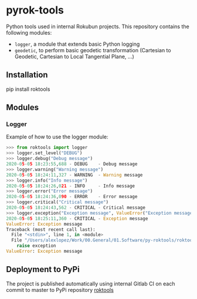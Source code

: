 # pyrok-tools

Python tools used in internal Rokubun projects. This repository contains the following modules:

- `logger`, a module that extends basic Python logging
- `geodetic`, to perform basic geodetic transformation (Cartesian to Geodetic,
  Cartesian to Local Tangential Plane, ...)

## Installation

pip install roktools

## Modules

### Logger

Example of how to use the logger module:
```python
>>> from roktools import logger
>>> logger.set_level("DEBUG")
>>> logger.debug("Debug message")
2020-05-05 18:23:55,688 - DEBUG    - Debug message
>>> logger.warning("Warning message")
2020-05-05 18:24:11,327 - WARNING  - Warning message
>>> logger.info("Info message")
2020-05-05 18:24:26,021 - INFO     - Info message
>>> logger.error("Error message")
2020-05-05 18:24:36,090 - ERROR    - Error message
>>> logger.critical("Critical message")
2020-05-05 18:24:43,562 - CRITICAL - Critical message
>>> logger.exception("Exception message", ValueError("Exception message")
2020-05-05 18:25:11,360 - CRITICAL - Exception message
ValueError: Exception message
Traceback (most recent call last):
  File "<stdin>", line 1, in <module>
  File "/Users/alexlopez/Work/00.General/01.Software/py-roktools/roktools/logger.py", line 46, in exception
    raise exception
ValueError: Exception message
```


## Deployment to PyPi

The project is published automatically using internal Gitlab CI on each commit to master to PyPi repository [roktools](https://pypi.org/project/roktools/)


